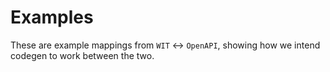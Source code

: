 # Examples

These are example mappings from `WIT` <-> `OpenAPI`, showing how we intend
codegen to work between the two.
